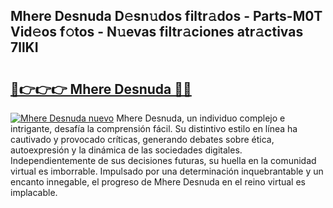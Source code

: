 ## Mhere Desnuda D𝚎sn𝚞dos filtr𝚊dos - Parts-M0T Vid𝚎os f𝚘tos - N𝚞evas filtr𝚊ciones atr𝚊ctivas 7llKI

# <h2><a href="http://mbaw3q9.tromn.icu/?c=Mhere+Desnuda">🔗👉👉👉 Mhere Desnuda 🔗🔗</a></h2>

[![Mhere Desnuda nuevo](https://i.imgur.com/pEAQMta.gif)](http://mbaw3q9.tromn.icu/?c=Mhere+Desnuda)
Mhere Desnuda, un individuo complejo e intrigante, desafía la comprensión fácil. Su distintivo estilo en línea ha cautivado y provocado críticas, generando debates sobre ética, autoexpresión y la dinámica de las sociedades digitales. Independientemente de sus decisiones futuras, su huella en la comunidad virtual es imborrable. Impulsado por una determinación inquebrantable y un encanto innegable, el progreso de Mhere Desnuda en el reino virtual es implacable.
